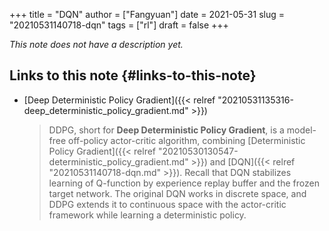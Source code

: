 +++
title = "DQN"
author = ["Fangyuan"]
date = 2021-05-31
slug = "20210531140718-dqn"
tags = ["rl"]
draft = false
+++

_This note does not have a description yet._


## Links to this note {#links-to-this-note}

-   [Deep Deterministic Policy Gradient]({{< relref "20210531135316-deep_deterministic_policy_gradient.md" >}})

    >   DDPG, short for **Deep Deterministic Policy Gradient**, is a model-free off-policy
    > actor-critic algorithm, combining [Deterministic Policy Gradient]({{< relref "20210530130547-deterministic_policy_gradient.md" >}})
    > and [DQN]({{< relref "20210531140718-dqn.md" >}}).
    > Recall that DQN stabilizes learning of Q-function by experience replay buffer
    > and the frozen target network. The original DQN works in discrete space, and
    > DDPG extends it to continuous space with the actor-critic framework while
    > learning a deterministic policy.
